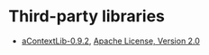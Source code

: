 Third-party libraries
======
* [aContextLib-0.9.2](https://github.com/deankramer/aContextLib), [Apache License, Version 2.0](http://www.apache.org/licenses/LICENSE-2.0)

